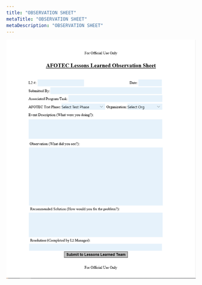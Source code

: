 ```yaml
---
title: "OBSERVATION SHEET"
metaTitle: "OBSERVATION SHEET"
metaDescription: "OBSERVATION SHEET"
---
```


![](./lessons_learned/media/image4.png)


